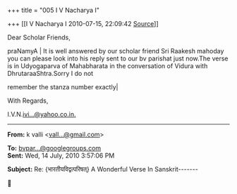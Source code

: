 +++
title = "005 I V Nacharya I"

+++
[[I V Nacharya I	2010-07-15, 22:09:42 [Source](https://groups.google.com/g/bvparishat/c/GdHeNnGdasM)]]



Dear Scholar Friends,

praNamyA \| It is well answered by our scholar friend Sri Raakesh mahoday you can please look into his reply sent to our bv parishat just now.The verse is in Udyogaparva of Mahabharata in the conversation of Vidura with DhrutaraaShtra.Sorry I do not

remember the stanza number exactly\|

With Regards,

I.V.N.[ivi...@yahoo.co.in.]()  

  

------------------------------------------------------------------------

**From:** k valli \<[vall...@gmail.com]()\>  

**To:** [bvpar...@googlegroups.com]()  
**Sent:** Wed, 14 July, 2010 3:57:06 PM

  
**Subject:** Re: {भारतीयविद्वत्परिषत्} A Wonderful Verse In Sanskrit-------  



